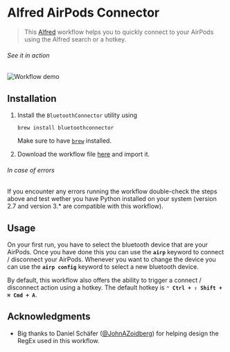 # Alfred AirPods Connector

> This [Alfred](https://www.alfredapp.com/) workflow helps you to quickly connect to your AirPods using the Alfred search or a hotkey.

###### See it in action
![Workflow demo](https://github.com/mariuskiessling/alfred-airpods-connector/raw/master/demo.gif "Workflow demo")

## Installation
1) Install the `BluetoothConnector` utility using
   ```
   brew install bluetoothconnector
   ```
   Make sure to have [`brew`](https://brew.sh/) installed.

2) Download the workflow file [here](https://github.com/packal/repository/raw/master/de.mariuskiessling.alfred-airpods-connector/airpods_connector.alfredworkflow) and import it.

###### In case of errors
If you encounter any errors running the workflow double-check the steps above and test wether you have Python installed on your system (version 2.7 and version 3.* are compatible with this workflow).

## Usage
On your first run, you have to select the bluetooth device that are your AirPods. Once you have done this you can use the **`airp`** keyword to connect / disconnect your AirPods. Whenever you want to change the device you can use the **`airp config`** keyword to select a new bluetooth device.

By default, this workflow also offers the ability to trigger a connect / disconnect action using a hotkey. The default hotkey is **`⌃ Ctrl + ⇧ Shift + ⌘ Cmd + A`**.

## Acknowledgments 
* Big thanks to Daniel Schäfer ([@JohnAZoidberg](https://github.com/JohnAZoidberg)) for helping design the RegEx used in this workflow.
